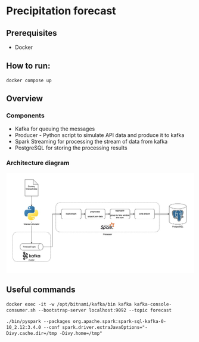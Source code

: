# Precipitation forecast 

## Prerequisites
* Docker

## How to run:
```shell
docker compose up
```

## Overview
### Components
* Kafka for queuing the messages
* Producer - Python script to simulate API data and produce it to kafka
* Spark Streaming for processing the stream of data from kafka
* PostgreSQL for storing the processing results

### Architecture diagram
![precipitation_forecast.jpg](images%2Fprecipitation_forecast.jpg)

## Useful commands

```shell
docker exec -it -w /opt/bitnami/kafka/bin kafka kafka-console-consumer.sh --bootstrap-server localhost:9092 --topic forecast
```

```shell
./bin/pyspark --packages org.apache.spark:spark-sql-kafka-0-10_2.12:3.4.0 --conf spark.driver.extraJavaOptions="-Divy.cache.dir=/tmp -Divy.home=/tmp"
```



